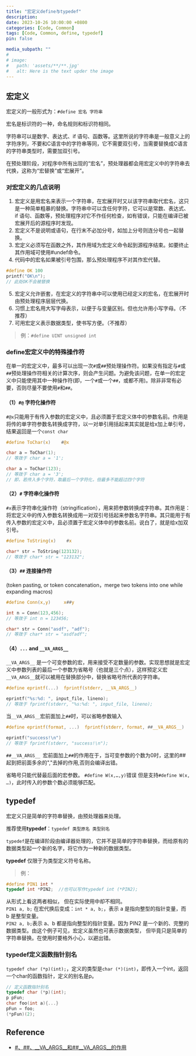 ```yaml
---
title: "宏定义define与typedef"
description: 
date: 2023-10-26 10:00:00 +0800
categories: [Code, Common]
tags: [Code, Common, define, typedef]
pin: false

media_subpath: ""
#
# image:
#   path: 'assets/**/**.jpg'
#   alt: Here is the text upder the image
---
```


## 宏定义
宏定义的一般形式为：`#define 宏名 字符串`  

宏名是标识符的一种，命名规则和标识符相同。  

字符串可以是数字、表达式、if 语句、函数等。这里所说的字符串是一般意义上的字符序列，不要和C语言中的字符串等同，它不需要双引号，当需要替换成C语言的字符串类型时，需要加双引号。  

在预处理阶段，对程序中所有出现的“宏名”，预处理器都会用宏定义中的字符串去代换，这称为“宏替换”或“宏展开”。  

### 对宏定义的几点说明
1. 宏定义是用宏名来表示一个字符串，在宏展开时又以该字符串取代宏名，这只是一种简单粗暴的替换。字符串中可以含任何字符，它可以是常数、表达式、if 语句、函数等，预处理程序对它不作任何检查，如有错误，只能在编译已被宏展开后的源程序时发现。  
2. 宏定义不是说明或语句，在行末不必加分号，如加上分号则连分号也一起替换。
3. 宏定义必须写在函数之外，其作用域为宏定义命令起到源程序结束。如要终止其作用域可使用#undef命令。
4. 代码中的宏名如果被引号包围，那么预处理程序不对其作宏代替。
```c
#define OK 100
printf("OK\n");
// 此处OK不会被替换
```
5. 宏定义允许嵌套，在宏定义的字符串中可以使用已经定义的宏名，在宏展开时由预处理程序层层代换。
6. 习惯上宏名用大写字母表示，以便于与变量区别。但也允许用小写字母。（不推荐）
7. 可用宏定义表示数据类型，使书写方便。（不推荐）  
>例：`#define UINT unsigned int`  

### define宏定义中的特殊操作符 
在单一的宏定义中，最多可以出现一次`#`或`##`预处理操作符。如果没有指定与`#`或`##`预处理操作符相关的计算次序，则会产生问题。为避免该问题，在单一的宏定义中只能使用其中一种操作符(即，一个`#`或一个`##`，或都不用)。除非非常有必要，否则尽量不要使用`#`和`##`。

#### （1）`#@` 字符化操作符
`#@x`只能用于有传入参数的宏定义中，且必须置于宏定义体中的参数名前。作用是将传的单字符参数名转换成字符，以一对单引用括起来其实就是给x加上单引号，结果返回是一个`const char`
```c
#define ToChar(x)    #@x

char a = ToChar(1);  
// 等效于 char a = '1';  

char a = ToChar(123);  
// 等效于 char a = '3';  
// 即，若传入多个字符，取最后一个字符化，但最多不能超过四个字符
```

#### （2）`#` 字符串化操作符
`#x`表示字符串化操作符（stringification），用来把参数转换成字符串。其作用是：将宏定义中的传入参数名转换成用一对双引号括起来参数名字符串。其只能用于有传入参数的宏定义中，且必须置于宏定义体中的参数名前。说白了，就是给x加双引号。
```c
#define ToString(x)    #x

char* str = ToString(123132);  
// 等效于 char* str = "123132";
```
#### （3）`##` 连接操作符
(token pasting, or token concatenation，merge two tokens into one while expanding macros)
```c
#define Conn(x,y)     x##y

int n = Conn(123,456);
// 等效于 int n = 123456;

char* str = Conn("asdf", "adf");
// 等效于 char* str = "asdfadf";
```

#### （4）`...` and `__VA_ARGS__`
`__VA_ARGS__` 是一个可变参数的宏，用来接受不定数量的参数。实现思想就是宏定义中参数列表的最后一个参数为省略号（也就是三个点），这样预定义宏`__VA_ARGS__`就可以被用在替换部分中，替换省略号所代表的字符串。

```c
#define eprintf(...)  fprintf(stderr, __VA_ARGS__)

eprintf("%s:%d: ", input_file, lineno);  
// 等效于 fprintf(stderr, "%s:%d: ", input_file, lineno);  
```

当`__VA_ARGS__`宏前面加上`##`时，可以省略参数输入

```c
#define eprintf(format, ...)  fprintf(stderr, format, ##__VA_ARGS__)

eprintf("success!\n")  
// 等效于 fprintf(stderr, "success!\n");
```
`##__VA_ARGS__ `宏前面加上`##`的作用在于，当可变参数的个数为0时，这里的##起到把前面多余的","去掉的作用,否则会编译出错。

省略号只能代替最后面的宏参数。
`#define W(x,…,y)`错误
但是支持`#define W(x, …)`，此时传入的参数个数必须能够匹配。

## typedef
宏定义只是简单的字符串替换，由预处理器来处理。  

推荐使用**typedef**：`typedef 类型原名 类型别名`  

`typedef`是在编译阶段由编译器处理的，它并不是简单的字符串替换，而给原有的数据类型起一个新的名字，将它作为一种新的数据类型。  

**typedef** 仅限于为类型定义符号名称。  

>例：
```c
#define PIN1 int *
typedef int *PIN2;  //也可以写作typedef int (*PIN2);
```
从形式上看这两者相似， 但在实际使用中却不相同。  
`PIN1 a, b;` 在宏代换后变成：`int * a, b;`，表示 a 是指向整型的指针变量，而 b 是整型变量。  
`PIN2 a, b;`表示 a、b 都是指向整型的指针变量。因为 PIN2 是一个新的、完整的数据类型。由这个例子可见，宏定义虽然也可表示数据类型， 但毕竟只是简单的字符串替换。在使用时要格外小心，以避出错。  　

### typedef定义函数指针别名
`typedef char (*p)(int);`，定义的类型是`char (*)(int)`，即传入一个int，返回一个char的函数指针，定义的别名是p。  
```c
// 定义函数指针别名
typedef char (*p)(int);   
p pFun;
char foo(int a){...}
pFun = foo;   
(*pFun)(2);    
```

## Reference
- [#、##、__VA_ARGS__和##__VA_ARGS__的作用](https://blog.csdn.net/q2519008/article/details/80934815)
